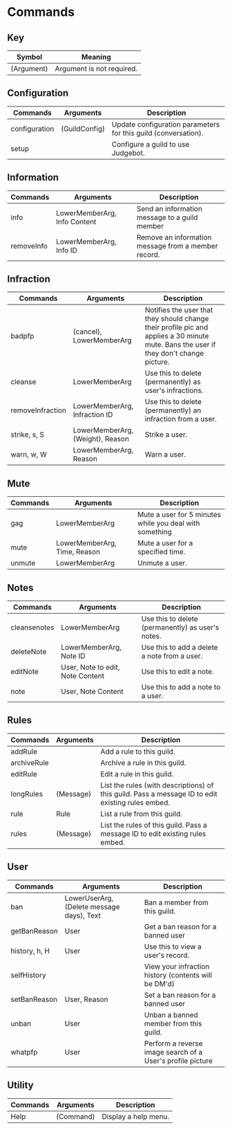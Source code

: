 # Commands

## Key 
| Symbol      | Meaning                        |
| ----------- | ------------------------------ |
| (Argument)  | Argument is not required.      |

## Configuration
| Commands      | Arguments     | Description                                                    |
| ------------- | ------------- | -------------------------------------------------------------- |
| configuration | (GuildConfig) | Update configuration parameters for this guild (conversation). |
| setup         |               | Configure a guild to use Judgebot.                             |

## Information
| Commands   | Arguments                    | Description                                         |
| ---------- | ---------------------------- | --------------------------------------------------- |
| info       | LowerMemberArg, Info Content | Send an information message to a guild member       |
| removeInfo | LowerMemberArg, Info ID      | Remove an information message from a member record. |

## Infraction
| Commands         | Arguments                        | Description                                                                                                                           |
| ---------------- | -------------------------------- | ------------------------------------------------------------------------------------------------------------------------------------- |
| badpfp           | (cancel), LowerMemberArg         | Notifies the user that they should change their profile pic and applies a 30 minute mute. Bans the user if they don't change picture. |
| cleanse          | LowerMemberArg                   | Use this to delete (permanently) as user's infractions.                                                                               |
| removeInfraction | LowerMemberArg, Infraction ID    | Use this to delete (permanently) an infraction from a user.                                                                           |
| strike, s, S     | LowerMemberArg, (Weight), Reason | Strike a user.                                                                                                                        |
| warn, w, W       | LowerMemberArg, Reason           | Warn a user.                                                                                                                          |

## Mute
| Commands | Arguments                    | Description                                             |
| -------- | ---------------------------- | ------------------------------------------------------- |
| gag      | LowerMemberArg               | Mute a user for 5 minutes while you deal with something |
| mute     | LowerMemberArg, Time, Reason | Mute a user for a specified time.                       |
| unmute   | LowerMemberArg               | Unmute a user.                                          |

## Notes
| Commands     | Arguments                        | Description                                       |
| ------------ | -------------------------------- | ------------------------------------------------- |
| cleansenotes | LowerMemberArg                   | Use this to delete (permanently) as user's notes. |
| deleteNote   | LowerMemberArg, Note ID          | Use this to add a delete a note from a user.      |
| editNote     | User, Note to edit, Note Content | Use this to edit a note.                          |
| note         | User, Note Content               | Use this to add a note to a user.                 |

## Rules
| Commands    | Arguments | Description                                                                                       |
| ----------- | --------- | ------------------------------------------------------------------------------------------------- |
| addRule     |           | Add a rule to this guild.                                                                         |
| archiveRule |           | Archive a rule in this guild.                                                                     |
| editRule    |           | Edit a rule in this guild.                                                                        |
| longRules   | (Message) | List the rules (with descriptions) of this guild. Pass a message ID to edit existing rules embed. |
| rule        | Rule      | List a rule from this guild.                                                                      |
| rules       | (Message) | List the rules of this guild. Pass a message ID to edit existing rules embed.                     |

## User
| Commands      | Arguments                                 | Description                                                |
| ------------- | ----------------------------------------- | ---------------------------------------------------------- |
| ban           | LowerUserArg, (Delete message days), Text | Ban a member from this guild.                              |
| getBanReason  | User                                      | Get a ban reason for a banned user                         |
| history, h, H | User                                      | Use this to view a user's record.                          |
| selfHistory   |                                           | View your infraction history (contents will be DM'd)       |
| setBanReason  | User, Reason                              | Set a ban reason for a banned user                         |
| unban         | User                                      | Unban a banned member from this guild.                     |
| whatpfp       | User                                      | Perform a reverse image search of a User's profile picture |

## Utility
| Commands | Arguments | Description          |
| -------- | --------- | -------------------- |
| Help     | (Command) | Display a help menu. |

